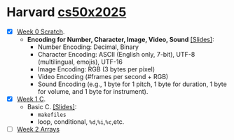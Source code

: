 # Harvard [cs50x2025](https://cs50.harvard.edu/x/2025/)

- [x] [Week 0 Scratch](https://cs50.harvard.edu/x/2025/weeks/0/).
     * **Encoding for Number, Character, Image, Video, Sound** [[Slides]](https://gamma.app/docs/Data-Representation-Encoding-5bql9h5qg9u6trv):
       * Number Encoding: Decimal, Binary
       * Character Encoding: ASCII (English only, 7-bit), UTF-8 (multilingual, emojis), UTF-16
       * Image Encoding: RGB (3 bytes per pixel)
       * Video Encoding (#frames per second + RGB)
       * Sound Encoding (e.g., 1 byte for 1 pitch, 1 byte for duration, 1 byte for volume, and 1 byte for instrument).
- [x] [Week 1 C](https://cs50.harvard.edu/x/2025/weeks/1/).
    * Basic C. [[Slides]](https://gamma.app/docs/Intro-to-Makefiles-Libraries-and-Includes-in-C--gh6ebc6mmpf1spy):
        * `makefiles`
        * loop, conditional, `%d`,`%i`,`%c`,etc.
- [ ] [Week 2 Arrays](https://cs50.harvard.edu/x/2025/weeks/2/)
